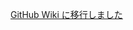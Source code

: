 [GitHub Wiki に移行しました](https://github.com/yoshikouki/yoshikouki/wiki/Curriculum-Vitae-%E8%81%B7%E5%8B%99%E7%B5%8C%E6%AD%B4%E6%9B%B8)
